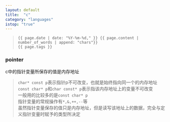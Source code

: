 ```yaml
---
layout: default
title:  "c"
category: "languages"
istop: "true"
---
```

>     {{ page.date | date: "%Y-%m-%d," }} {{ page.content | number_of_words | append: "chars"}}
>     {{ page.tags }}

### pointer

c中的指针变量所保存的值是内存地址
> `char* const p`表示指针p不可改变，也就是始终指向同一个的内存地址<br>
> `const char* p`和`char const* p`表示指该内存地址上的变量不可改变<br>
> 一般用的比较多的是`const char* p`<br>
> 指针变量的常规操作有`*,&,++,--`等<br>
> 虽然指针变量保存的值只是内存地址，但是读写该地址上的数据，完全与定义指针变量时赋予的类型所决定<br>
 
